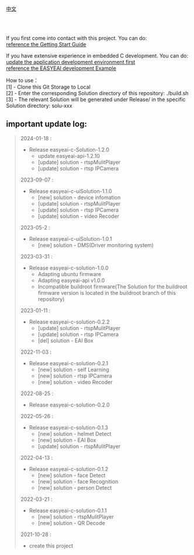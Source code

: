<br/>
<br/>


[中文](README.md)

<br />
<br />

If you first come into contact with this project. You can do:  
[reference the Getting Start Guide](https://www.easy-eai.com/document_details/3/133)

If you have extensive experience in embedded C development. You can do:  
[update the application development environment first](https://www.easy-eai.com/document_details/3/135)  
[reference the EASYEAI development Example](https://www.easy-eai.com/document_details/3/109)


How to use：  
[1] - Clone this Git Storage to Local   
[2] - Enter the corresponding Solution directory of this repository: ./build.sh   
[3] - The relevant Solution will be generated under Release/ in the specific Solution directory: solu-xxx

important update log:
---
> 2024-01-18 : 
> * Release easyeai-c-Solution-1.2.0
>   * update easyeai-api-1.2.10
>   * [update] solution - rtspMulitPlayer
>   * [update] solution - rtsp IPCamera
>
> 2023-09-07 : 
> * Release easyeai-c-uiSolution-1.1.0
>   * [new] solution - device infomation
>   * [update] solution - rtspMulitPlayer
>   * [update] solution - rtsp IPCamera
>   * [update] solution - video Recoder
>
> 2023-05-2 : 
> * Release easyeai-c-uiSolution-1.0.1
>   * [new] solution - DMS(Driver monitoring system)
>
> 2023-03-31 : 
> * Release easyeai-c-solution-1.0.0
>   * Adapting ubuntu firmware
>   * Adapting easyeai-api v1.0.0
>   * Incompatible buildroot firmware(The Solution for the buildroot firmware version is located in the buildroot branch of this repository)
>
> 2023-01-11 : 
> * Release easyeai-c-solution-0.2.2
>   * [update] solution - rtspMulitPlayer
>   * [update] solution - rtsp IPCamera
>   * [del] solution - EAI Box
>
> 2022-11-03 : 
> * Release easyeai-c-solution-0.2.1
>   * [new] solution - self Learning
>   * [new] solution - rtsp IPCamera
>   * [new] solution - video Recoder
>
> 2022-08-25 : 
> * Release easyeai-c-solution-0.2.0
>
> 2022-05-26 : 
> * Release easyeai-c-solution-0.1.3
>   * [new] solution - helmet Detect
>   * [new] solution - EAI Box
>   * [update] solution - rtspMulitPlayer
>
> 2022-04-13 : 
> * Release easyeai-c-solution-0.1.2
>   * [new] solution - face Detect
>   * [new] solution - face Recognition
>   * [new] solution - person Detect
>
> 2022-03-21 : 
> * Release easyeai-c-solution-0.1.1
>   * [new] solution - rtspMulitPlayer
>   * [new] solution - QR Decode
>
> 2021-10-28 : 
> * create this project
